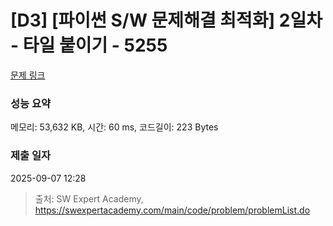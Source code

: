 # [D3] [파이썬 S/W 문제해결 최적화] 2일차 - 타일 붙이기 - 5255 

[문제 링크](https://swexpertacademy.com/main/code/problem/problemDetail.do?contestProbId=AWUTSgfqKtADFAVT) 

### 성능 요약

메모리: 53,632 KB, 시간: 60 ms, 코드길이: 223 Bytes

### 제출 일자

2025-09-07 12:28



> 출처: SW Expert Academy, https://swexpertacademy.com/main/code/problem/problemList.do